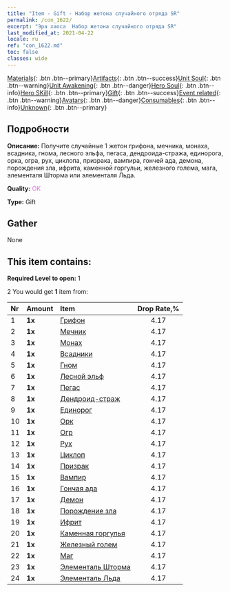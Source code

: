 ```yaml
---
title: "Item - Gift - Набор жетона случайного отряда SR"
permalink: /con_1622/
excerpt: "Эра хаоса  Набор жетона случайного отряда SR"
last_modified_at: 2021-04-22
locale: ru
ref: "con_1622.md"
toc: false
classes: wide
---
```

 [Materials](/ItemsRU/){: .btn .btn--primary}[Artifacts](/ItemsRU/Artifacts/){: .btn .btn--success}[Unit Soul](/ItemsRU/UnitSoul/){: .btn .btn--warning}[Unit Awakening](/ItemsRU/UnitAwakening/){: .btn .btn--danger}[Hero Soul](/ItemsRU/HeroSoul/){: .btn .btn--info}[Hero SKill](/ItemsRU/HeroSkill/){: .btn .btn--primary}[Gift](/ItemsRU/Gift/){: .btn .btn--success}[Event related](/ItemsRU/Events/){: .btn .btn--warning}[Avatars](/ItemsRU/Avatars/){: .btn .btn--danger}[Consumables](/ItemsRU/Consumables/){: .btn .btn--info}[Unknown](/ItemsRU/Unknown/){: .btn .btn--primary}

## Подробности
 **Описание:** Получите случайные 1 жетон грифона, мечника, монаха, всадника, гнома, лесного эльфа, пегаса, дендроида-стража, единорога, орка, огра, рух, циклопа, призрака, вампира, гончей ада, демона, порождения зла, ифрита, каменной горгульи, железного голема, мага, элементаля Шторма или элементаля Льда.

 **Quality:** <span style="color: #DA70D6">OK</span>

 **Type:** Gift

## Gather

  None

## This item contains:

 **Required Level to open:** 1

 2 You would get **1** item  from:

  | Nr | Amount |     Item    | Drop Rate,% |
  |:---|:-------|:------------|:---------:|
  | 1 |  **1x** | [Грифон](/ru/Items/unt_192/) | 4.17 | 
  | 2 |  **1x** | [Мечник](/ru/Items/unt_193/) | 4.17 | 
  | 3 |  **1x** | [Монах](/ru/Items/unt_194/) | 4.17 | 
  | 4 |  **1x** | [Всадники](/ru/Items/unt_195/) | 4.17 | 
  | 5 |  **1x** | [Гном](/ru/Items/unt_200/) | 4.17 | 
  | 6 |  **1x** | [Лесной эльф](/ru/Items/unt_201/) | 4.17 | 
  | 7 |  **1x** | [Пегас](/ru/Items/unt_202/) | 4.17 | 
  | 8 |  **1x** | [Дендроид-страж](/ru/Items/unt_203/) | 4.17 | 
  | 9 |  **1x** | [Единорог](/ru/Items/unt_204/) | 4.17 | 
  | 10 |  **1x** | [Орк](/ru/Items/unt_219/) | 4.17 | 
  | 11 |  **1x** | [Огр](/ru/Items/unt_220/) | 4.17 | 
  | 12 |  **1x** | [Рух](/ru/Items/unt_221/) | 4.17 | 
  | 13 |  **1x** | [Циклоп](/ru/Items/unt_222/) | 4.17 | 
  | 14 |  **1x** | [Призрак](/ru/Items/unt_210/) | 4.17 | 
  | 15 |  **1x** | [Вампир](/ru/Items/unt_211/) | 4.17 | 
  | 16 |  **1x** | [Гончая ада](/ru/Items/unt_228/) | 4.17 | 
  | 17 |  **1x** | [Демон](/ru/Items/unt_229/) | 4.17 | 
  | 18 |  **1x** | [Порождение зла](/ru/Items/unt_230/) | 4.17 | 
  | 19 |  **1x** | [Ифрит](/ru/Items/unt_231/) | 4.17 | 
  | 20 |  **1x** | [Каменная горгулья](/ru/Items/unt_236/) | 4.17 | 
  | 21 |  **1x** | [Железный голем](/ru/Items/unt_237/) | 4.17 | 
  | 22 |  **1x** | [Маг](/ru/Items/unt_238/) | 4.17 | 
  | 23 |  **1x** | [Элементаль Шторма](/ru/Items/unt_263/) | 4.17 | 
  | 24 |  **1x** | [Элементаль Льда](/ru/Items/unt_264/) | 4.17 | 
